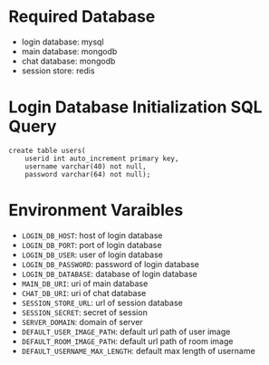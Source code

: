 # Required Database
- login database: mysql
- main database: mongodb
- chat database: mongodb
- session store: redis

# Login Database Initialization SQL Query
```
create table users(
    userid int auto_increment primary key,
    username varchar(40) not null,
    password varchar(64) not null);
```

# Environment Varaibles
- `LOGIN_DB_HOST`: host of login database
- `LOGIN_DB_PORT`: port of login database
- `LOGIN_DB_USER`: user of login database
- `LOGIN_DB_PASSWORD`: password of login database
- `LOGIN_DB_DATABASE`: database of login database
- `MAIN_DB_URI`: uri of main database
- `CHAT_DB_URI`: uri of chat database
- `SESSION_STORE_URL`: url of session database
- `SESSION_SECRET`: secret of session
- `SERVER_DOMAIN`: domain of server
- `DEFAULT_USER_IMAGE_PATH`: default url path of user image
- `DEFAULT_ROOM_IMAGE_PATH`: default url path of room image
- `DEFAULT_USERNAME_MAX_LENGTH`: default max length of username